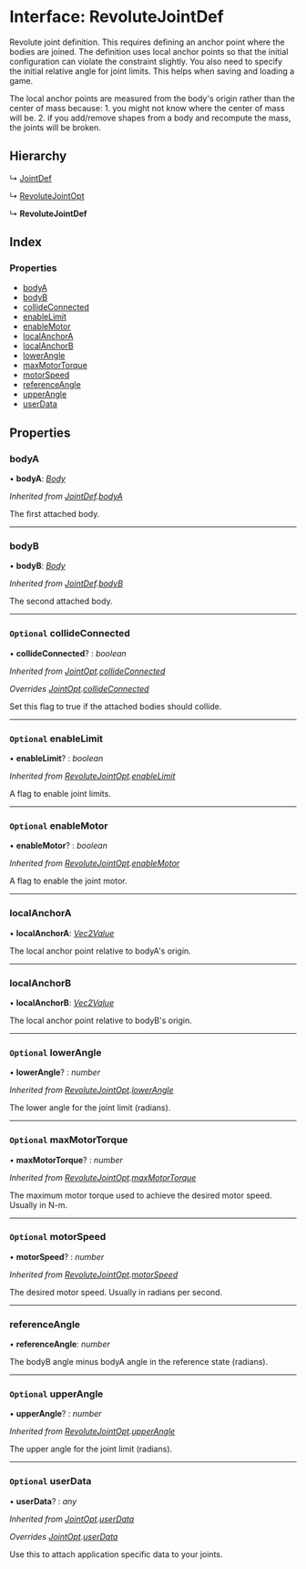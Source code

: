 
# Interface: RevoluteJointDef

Revolute joint definition. This requires defining an anchor point where the
bodies are joined. The definition uses local anchor points so that the
initial configuration can violate the constraint slightly. You also need to
specify the initial relative angle for joint limits. This helps when saving
and loading a game.

The local anchor points are measured from the body's origin rather than the
center of mass because: 1. you might not know where the center of mass will
be. 2. if you add/remove shapes from a body and recompute the mass, the
joints will be broken.

## Hierarchy

  ↳ [JointDef](/api/interfaces/jointdef)

  ↳ [RevoluteJointOpt](/api/interfaces/revolutejointopt)

  ↳ **RevoluteJointDef**

## Index

### Properties

* [bodyA](/api/interfaces/revolutejointdef#bodya)
* [bodyB](/api/interfaces/revolutejointdef#bodyb)
* [collideConnected](/api/interfaces/revolutejointdef#optional-collideconnected)
* [enableLimit](/api/interfaces/revolutejointdef#optional-enablelimit)
* [enableMotor](/api/interfaces/revolutejointdef#optional-enablemotor)
* [localAnchorA](/api/interfaces/revolutejointdef#localanchora)
* [localAnchorB](/api/interfaces/revolutejointdef#localanchorb)
* [lowerAngle](/api/interfaces/revolutejointdef#optional-lowerangle)
* [maxMotorTorque](/api/interfaces/revolutejointdef#optional-maxmotortorque)
* [motorSpeed](/api/interfaces/revolutejointdef#optional-motorspeed)
* [referenceAngle](/api/interfaces/revolutejointdef#referenceangle)
* [upperAngle](/api/interfaces/revolutejointdef#optional-upperangle)
* [userData](/api/interfaces/revolutejointdef#optional-userdata)

## Properties

###  bodyA

• **bodyA**: *[Body](/api/classes/body)*

*Inherited from [JointDef](/api/interfaces/jointdef).[bodyA](/api/interfaces/jointdef#bodya)*

The first attached body.

___

###  bodyB

• **bodyB**: *[Body](/api/classes/body)*

*Inherited from [JointDef](/api/interfaces/jointdef).[bodyB](/api/interfaces/jointdef#bodyb)*

The second attached body.

___

### `Optional` collideConnected

• **collideConnected**? : *boolean*

*Inherited from [JointOpt](/api/interfaces/jointopt).[collideConnected](/api/interfaces/jointopt#optional-collideconnected)*

*Overrides [JointOpt](/api/interfaces/jointopt).[collideConnected](/api/interfaces/jointopt#optional-collideconnected)*

Set this flag to true if the attached bodies
should collide.

___

### `Optional` enableLimit

• **enableLimit**? : *boolean*

*Inherited from [RevoluteJointOpt](/api/interfaces/revolutejointopt).[enableLimit](/api/interfaces/revolutejointopt#optional-enablelimit)*

A flag to enable joint limits.

___

### `Optional` enableMotor

• **enableMotor**? : *boolean*

*Inherited from [RevoluteJointOpt](/api/interfaces/revolutejointopt).[enableMotor](/api/interfaces/revolutejointopt#optional-enablemotor)*

A flag to enable the joint motor.

___

###  localAnchorA

• **localAnchorA**: *[Vec2Value](/api/interfaces/vec2value)*

The local anchor point relative to bodyA's origin.

___

###  localAnchorB

• **localAnchorB**: *[Vec2Value](/api/interfaces/vec2value)*

The local anchor point relative to bodyB's origin.

___

### `Optional` lowerAngle

• **lowerAngle**? : *number*

*Inherited from [RevoluteJointOpt](/api/interfaces/revolutejointopt).[lowerAngle](/api/interfaces/revolutejointopt#optional-lowerangle)*

The lower angle for the joint limit (radians).

___

### `Optional` maxMotorTorque

• **maxMotorTorque**? : *number*

*Inherited from [RevoluteJointOpt](/api/interfaces/revolutejointopt).[maxMotorTorque](/api/interfaces/revolutejointopt#optional-maxmotortorque)*

The maximum motor torque used to achieve the desired motor speed. Usually
in N-m.

___

### `Optional` motorSpeed

• **motorSpeed**? : *number*

*Inherited from [RevoluteJointOpt](/api/interfaces/revolutejointopt).[motorSpeed](/api/interfaces/revolutejointopt#optional-motorspeed)*

The desired motor speed. Usually in radians per second.

___

###  referenceAngle

• **referenceAngle**: *number*

The bodyB angle minus bodyA angle in the reference state (radians).

___

### `Optional` upperAngle

• **upperAngle**? : *number*

*Inherited from [RevoluteJointOpt](/api/interfaces/revolutejointopt).[upperAngle](/api/interfaces/revolutejointopt#optional-upperangle)*

The upper angle for the joint limit (radians).

___

### `Optional` userData

• **userData**? : *any*

*Inherited from [JointOpt](/api/interfaces/jointopt).[userData](/api/interfaces/jointopt#optional-userdata)*

*Overrides [JointOpt](/api/interfaces/jointopt).[userData](/api/interfaces/jointopt#optional-userdata)*

Use this to attach application specific data to your joints.
